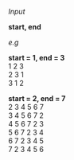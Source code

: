 *Input*

**start, end**

*e.g*

**start = 1, end = 3** <br/>
1 2 3 <br/>
2 3 1 <br/>
3 1 2 <br/>

**start = 2, end = 7** <br/>
2 3 4 5 6 7 <br/>
3 4 5 6 7 2 <br/>
4 5 6 7 2 3 <br/>
5 6 7 2 3 4 <br/>
6 7 2 3 4 5 <br/>
7 2 3 4 5 6 <br/>
